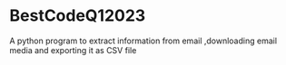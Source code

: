 # BestCodeQ12023
A python program to extract information from email ,downloading email media and exporting it as CSV file 
